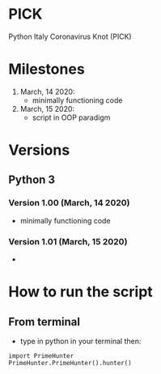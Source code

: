 # PICK
Python Italy Coronavirus Knot (PICK)

# Milestones
1. March, 14 2020:
   - minimally functioning code
2. March, 15 2020:
   - script in OOP paradigm

# Versions
## Python 3
### Version 1.00 (March, 14 2020)
- minimally functioning code
### Version 1.01 (March, 15 2020)
-  

# How to run the script
## From terminal
- type in python in your terminal then:
```
import PrimeHunter
PrimeHunter.PrimeHunter().hunter()
```
